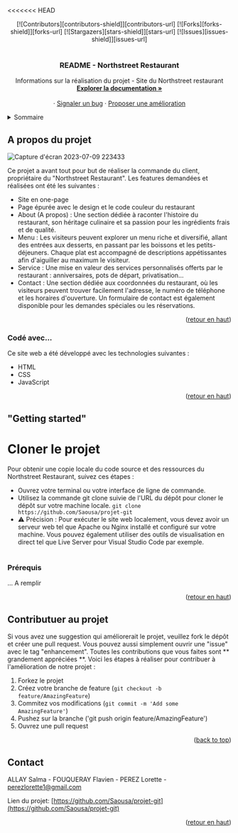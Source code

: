 <<<<<<< HEAD
<a name="readme-top"></a>
<!-- PROJECT SHIELDS -->
<div align="center">[![Contributors][contributors-shield]][contributors-url]
[![Forks][forks-shield]][forks-url]
[![Stargazers][stars-shield]][stars-url]
[![Issues][issues-shield]][issues-url]</div>



<!-- PROJECT LOGO -->
<br />
<div align="center">

  <h3 align="center">README - Northstreet Restaurant</h3>

  <p align="center">
    Informations sur la réalisation du projet - Site du Northstreet restaurant
    <br />
    <a href="https://github.com/Saousa/projet-git"><strong>Explorer la documentation »</strong></a>
    <br />
    <br />
    ·
    <a href="https://github.com/Saousa/projet-git/issues">Signaler un bug</a>
    ·
    <a href="https://github.com/Saousa/projet-git/issues">Proposer une amélioration</a>
  </p>
</div>



<!-- TABLE OF CONTENTS -->
<details>
  <summary>Sommaire</summary>
  <ol>
    <li>
      <a href="#about-the-project">A propos du projet</a>
      <ul>
        <li><a href="#built-with">Crée avec...h</a></li>
      </ul>
    </li>
    <li>
      <a href="#getting-started">"Getting started"</a>
      <ul>
        <li><a href="#prerequisites">Cloner le projet</a></li>
        <li><a href="#installation">Prérequis</a></li>
      </ul>
    </li>
    <li><a href="#usage">Contributuer au projet</a></li>
    <li><a href="#contact">Contact</a></li>
  </ol>
</details>



<!-- ABOUT THE PROJECT -->
## A propos du projet

![Capture d'écran 2023-07-09 223433](https://github.com/Saousa/projet-git/assets/123105382/06a48dfd-13a0-44c2-9ccc-150659ac28a5)

Ce projet a avant tout pour but de réaliser la commande du client, propriétaire du "Northstreet Restaurant".
Les features demandées et réalisées ont été les suivantes :
- Site en one-page
- Page épurée avec le design et le code couleur du restaurant
- About (A propos) : Une section dédiée à raconter l'histoire du restaurant, son héritage culinaire et sa passion pour les ingrédients frais et de qualité.
- Menu : Les visiteurs peuvent explorer un menu riche et diversifié, allant des entrées aux desserts, en passant par les boissons et les petits-déjeuners. Chaque plat est accompagné de descriptions appétissantes afin d'aiguiller au maximum le visiteur.
- Service : Une mise en valeur des services personnalisés offerts par le restaurant : anniversaires, pots de départ, privatisation...
- Contact : Une section dédiée aux coordonnées du restaurant, où les visiteurs peuvent trouver facilement l'adresse, le numéro de téléphone et les horaires d'ouverture. Un formulaire de contact est également disponible pour les demandes spéciales ou les réservations.



<p align="right">(<a href="#readme-top">retour en haut</a>)</p>



### Codé avec...

Ce site web a été développé avec les technologies suivantes :

- HTML
- CSS
- JavaScript


<p align="right">(<a href="#readme-top">retour en haut</a>)</p>



<!-- GETTING STARTED -->
## "Getting started"

# Cloner le projet

Pour obtenir une copie locale du code source et des ressources du Northstreet Restaurant, suivez ces étapes :
- Ouvrez votre terminal ou votre interface de ligne de commande.
- Utilisez la commande git clone suivie de l'URL du dépôt pour cloner le dépôt sur votre machine locale.
`git clone https://github.com/Saousa/projet-git`
- ⚠️ Précision : Pour exécuter le site web localement, vous devez avoir un serveur web tel que Apache ou Nginx installé et configuré sur votre machine. Vous pouvez également utiliser des outils de visualisation en direct tel que Live Server pour Visual Studio Code par exemple.

#

### Prérequis

... A remplir


<p align="right">(<a href="#readme-top">retour en haut</a>)</p>


<!-- CONTRIBUTING -->
## Contributuer au projet

Si vous avez une suggestion qui améliorerait le projet, veuillez fork le dépôt et créer une pull request. Vous pouvez aussi simplement ouvrir une "issue" avec le tag "enhancement".
Toutes les contributions que vous faites sont ** grandement appréciées **.
Voici les étapes à réaliser pour contribuer à l'amélioration de notre projet :

1. Forkez le projet
2. Créez votre branche de feature (`git checkout -b feature/AmazingFeature`)
3. Commitez vos modifications (`git commit -m 'Add some AmazingFeature'`)
4. Pushez sur la branche ('git push origin feature/AmazingFeature')
5. Ouvrez une pull request

<p align="right">(<a href="#readme-top">back to top</a>)</p>



<!-- CONTACT -->
## Contact

ALLAY Salma         -
FOUQUERAY Flavien   - 
PEREZ Lorette       - perezlorette1@gmail.com

Lien du projet: [https://github.com/Saousa/projet-git](https://github.com/Saousa/projet-git)

<p align="right">(<a href="#readme-top">retour en haut</a>)</p>


<!-- MARKDOWN LINKS & IMAGES -->
<!-- https://www.markdownguide.org/basic-syntax/#reference-style-links -->
[contributors-shield]: https://img.shields.io/github/contributors/othneildrew/Best-README-Template.svg?style=for-the-badge
[contributors-url]: https://github.com/othneildrew/Best-README-Template/graphs/contributors
[forks-shield]: https://img.shields.io/github/forks/othneildrew/Best-README-Template.svg?style=for-the-badge
[forks-url]: https://github.com/othneildrew/Best-README-Template/network/members
[stars-shield]: https://img.shields.io/github/stars/othneildrew/Best-README-Template.svg?style=for-the-badge
[stars-url]: https://github.com/othneildrew/Best-README-Template/stargazers
[issues-shield]: https://img.shields.io/github/issues/othneildrew/Best-README-Template.svg?style=for-the-badge
[issues-url]: https://github.com/othneildrew/Best-README-Template/issues
[license-shield]: https://img.shields.io/github/license/othneildrew/Best-README-Template.svg?style=for-the-badge
[license-url]: https://github.com/othneildrew/Best-README-Template/blob/master/LICENSE.txt
[linkedin-shield]: https://img.shields.io/badge/-LinkedIn-black.svg?style=for-the-badge&logo=linkedin&colorB=555
[linkedin-url]: https://linkedin.com/in/othneildrew
[product-screenshot]: images/screenshot.png
[Next.js]: https://img.shields.io/badge/next.js-000000?style=for-the-badge&logo=nextdotjs&logoColor=white
[Next-url]: https://nextjs.org/
[React.js]: https://img.shields.io/badge/React-20232A?style=for-the-badge&logo=react&logoColor=61DAFB
[React-url]: https://reactjs.org/
[Vue.js]: https://img.shields.io/badge/Vue.js-35495E?style=for-the-badge&logo=vuedotjs&logoColor=4FC08D
[Vue-url]: https://vuejs.org/
[Angular.io]: https://img.shields.io/badge/Angular-DD0031?style=for-the-badge&logo=angular&logoColor=white
[Angular-url]: https://angular.io/
[Svelte.dev]: https://img.shields.io/badge/Svelte-4A4A55?style=for-the-badge&logo=svelte&logoColor=FF3E00
[Svelte-url]: https://svelte.dev/
[Laravel.com]: https://img.shields.io/badge/Laravel-FF2D20?style=for-the-badge&logo=laravel&logoColor=white
[Laravel-url]: https://laravel.com
[Bootstrap.com]: https://img.shields.io/badge/Bootstrap-563D7C?style=for-the-badge&logo=bootstrap&logoColor=white
[Bootstrap-url]: https://getbootstrap.com
[JQuery.com]: https://img.shields.io/badge/jQuery-0769AD?style=for-the-badge&logo=jquery&logoColor=white
[JQuery-url]: https://jquery.com 

